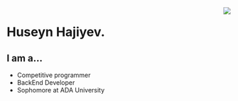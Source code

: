 <a>
<img align="right" src="https://github-readme-stats.vercel.app/api?username=computerbox124&theme=gruvbox">
</a>

<h1>
Huseyn Hajiyev.
</h1>

<h2>
	I am a...
</h2>

- Competitive programmer
- BackEnd Developer
- Sophomore at ADA University

